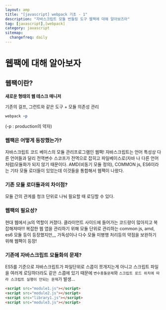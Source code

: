 ```yaml
---
layout: amp
title: "[javascript] webpack 기초 - 1"
description: "자바스크립트 모듈 번들링 도구 웹팩에 대해 알아보즈아"
tag: [javascript],[webpack]
category: javascript
sitemap:
  changefreq: daily
---
```

# 웹팩에 대해 알아보자

## 웹팩이란?
__새로운 형태의 웹 테스크 매니저__

기존의 걸프, 그런트와 같은 도구 + 모듈 의존성 관리
```ruby
webpack -p
```
(-p : production의 약자)

### 웹팩은 어떻게 등장했는가?
자바스크립트 코드 베이스의 모듈 관리프로그램인 웹팩!
자바스크립트는 언어 특성상 다른 언어들과 달리 전역변수 스코프가 전역으로 잡히고 파일베이스로(자바 나 다른 언어처럼)모듈화가 되지 않기 때문이다.
AMD(비동기 모듈 정의), COMMON js, ES6이라는 기타 모듈 로더들이 있었는데 이것들을 통합해서 웹팩이 나왔다.

### 기존 모듈 로더들과의 차이점?
모듈 간의 관게를 청크 단위로 나눠 필요할 때 로딩할 수 있다.

### 웹팩의 필요성?
현대 웹에서 js의 역할이 커졌다.
클라이언트 사이드에 들어가는 코드량이 많아지고 복잡해져따!!!
복잡한 웹 앱을 관리하기 위해 모듈 단위로 관리하는 common js, amd, es6 모듈 등이 등장했지만,,,
가독성이나 다수 모듈 미병행 처리등의 약점을 보완하기 위해 웹팩이 등장!

### 기존에 자바스크립트 모듈화의 문제?
ES5를 기준으로 자바스크립트가 파일단위로 스콥이 쪼개지는게 아니고 스크립트 파일을 여러게 로딩하더라도 같은 스콥에 있기 때문에 `변수충돌문제`와 `스크립트 로드 위치에 따라 스크립트 실행이 안되는 문제`가 발생...
```html
<script src="module1.js"></script>
<script src="module2.js"></script>
<script src="library1.js"></script>
<script src="module3.js"></script>
```
